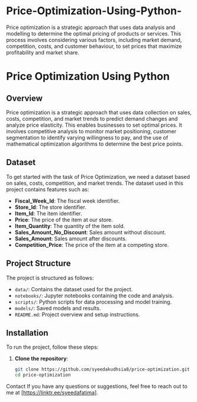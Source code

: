 # Price-Optimization-Using-Python-
Price optimization is a strategic approach that uses data analysis and modelling to determine the optimal pricing of products or services. This process involves considering various factors, including market demand, competition, costs, and customer behaviour, to set prices that maximize profitability and market share.
# Price Optimization Using Python

## Overview
Price optimization is a strategic approach that uses data collection on sales, costs, competition, and market trends to predict demand changes and analyze price elasticity. This enables businesses to set optimal prices. It involves competitive analysis to monitor market positioning, customer segmentation to identify varying willingness to pay, and the use of mathematical optimization algorithms to determine the best price points.

## Dataset
To get started with the task of Price Optimization, we need a dataset based on sales, costs, competition, and market trends. The dataset used in this project contains features such as:

- **Fiscal_Week_Id**: The fiscal week identifier.
- **Store_Id**: The store identifier.
- **Item_Id**: The item identifier.
- **Price**: The price of the item at our store.
- **Item_Quantity**: The quantity of the item sold.
- **Sales_Amount_No_Discount**: Sales amount without discount.
- **Sales_Amount**: Sales amount after discounts.
- **Competition_Price**: The price of the item at a competing store.

## Project Structure
The project is structured as follows:

- `data/`: Contains the dataset used for the project.
- `notebooks/`: Jupyter notebooks containing the code and analysis.
- `scripts/`: Python scripts for data processing and model training.
- `models/`: Saved models and results.
- `README.md`: Project overview and setup instructions.

## Installation

To run the project, follow these steps:

1. **Clone the repository**:
   ```bash
   git clone https://github.com/syeedakudhsia8/price-optimization.git
   cd price-optimization
   
Contact
If you have any questions or suggestions, feel free to reach out to me at [https://linktr.ee/syeedafatima].

